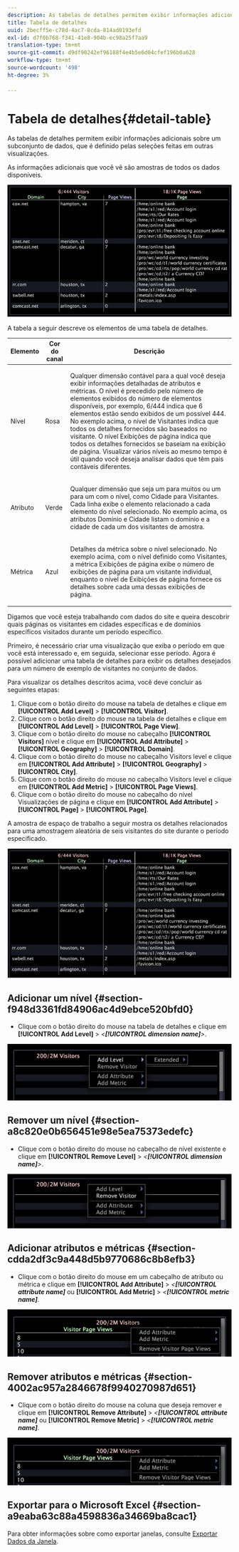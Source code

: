 ```yaml
---
description: As tabelas de detalhes permitem exibir informações adicionais sobre um subconjunto de dados, que é definido pelas seleções feitas em outras visualizações.
title: Tabela de detalhes
uuid: 2becff5e-c78d-4ac7-8cda-814ad0193efd
exl-id: d7f0b768-f341-41e8-904b-ec98a25f7aa9
translation-type: tm+mt
source-git-commit: d9df90242ef96188f4e4b5e6d04cfef196b0a628
workflow-type: tm+mt
source-wordcount: '498'
ht-degree: 3%

---
```


# Tabela de detalhes{#detail-table}

As tabelas de detalhes permitem exibir informações adicionais sobre um subconjunto de dados, que é definido pelas seleções feitas em outras visualizações.

As informações adicionais que você vê são amostras de todos os dados disponíveis.

![](assets/vis_details.png)

A tabela a seguir descreve os elementos de uma tabela de detalhes.

<table id="table_C88C7F7F5AEA4820B908923E45CC0A62"> 
 <thead> 
  <tr> 
   <th colname="col1" class="entry"> Elemento </th> 
   <th colname="col02" class="entry"> Cor do canal </th> 
   <th colname="col2" class="entry"> Descrição </th> 
  </tr> 
 </thead>
 <tbody> 
  <tr> 
   <td colname="col1"> <p>Nível </p> </td> 
   <td colname="col02"> <p>Rosa </p> </td> 
   <td colname="col2"> <p>Qualquer dimensão contável para a qual você deseja exibir informações detalhadas de atributos e métricas. O nível é precedido pelo número de elementos exibidos do número de elementos disponíveis, por exemplo, 6/444 indica que 6 elementos estão sendo exibidos de um possível 444. No exemplo acima, o nível de Visitantes indica que todos os detalhes fornecidos são baseados no visitante. O nível Exibições de página indica que todos os detalhes fornecidos se baseiam na exibição de página. Visualizar vários níveis ao mesmo tempo é útil quando você deseja analisar dados que têm pais contáveis diferentes. </p> </td> 
  </tr> 
  <tr> 
   <td colname="col1"> <p>Atributo </p> </td> 
   <td colname="col02"> <p>Verde </p> </td> 
   <td colname="col2"> <p>Qualquer dimensão que seja um para muitos ou um para um com o nível, como Cidade para Visitantes. Cada linha exibe o elemento relacionado a cada elemento do nível selecionado. No exemplo acima, os atributos Domínio e Cidade listam o domínio e a cidade de cada um dos visitantes de amostra. </p> </td> 
  </tr> 
  <tr> 
   <td colname="col1"> <p>Métrica </p> </td> 
   <td colname="col02"> <p>Azul </p> </td> 
   <td colname="col2"> <p>Detalhes da métrica sobre o nível selecionado. No exemplo acima, com o nível definido como Visitantes, a métrica Exibições de página exibe o número de exibições de página para um visitante individual, enquanto o nível de Exibições de página fornece os detalhes sobre cada uma dessas exibições de página. </p> </td> 
  </tr> 
 </tbody> 
</table>

Digamos que você esteja trabalhando com dados do site e queira descobrir quais páginas os visitantes em cidades específicas e de domínios específicos visitados durante um período específico.

Primeiro, é necessário criar uma visualização que exiba o período em que você está interessado e, em seguida, selecionar esse período. Agora é possível adicionar uma tabela de detalhes para exibir os detalhes desejados para um número de exemplo de visitantes no conjunto de dados.

Para visualizar os detalhes descritos acima, você deve concluir as seguintes etapas:

1. Clique com o botão direito do mouse na tabela de detalhes e clique em **[!UICONTROL Add Level]** > **[!UICONTROL Visitor]**.
1. Clique com o botão direito do mouse na tabela de detalhes e clique em **[!UICONTROL Add Level]** > **[!UICONTROL Page View]**.
1. Clique com o botão direito do mouse no cabeçalho **[!UICONTROL Visitors]** nível e clique em **[!UICONTROL Add Attribute]** > **[!UICONTROL Geography]** > **[!UICONTROL Domain]**.
1. Clique com o botão direito do mouse no cabeçalho Visitors level e clique em **[!UICONTROL Add Attribute]** > **[!UICONTROL Geography]** > **[!UICONTROL City]**.
1. Clique com o botão direito do mouse no cabeçalho Visitors level e clique em **[!UICONTROL Add Metric]** > **[!UICONTROL Page Views]**.
1. Clique com o botão direito do mouse no cabeçalho do nível Visualizações de página e clique em **[!UICONTROL Add Attribute]** > **[!UICONTROL Page]** > **[!UICONTROL Page]**.

A amostra de espaço de trabalho a seguir mostra os detalhes relacionados para uma amostragem aleatória de seis visitantes do site durante o período especificado.

![](assets/client-tab1.png)

## Adicionar um nível {#section-f948d3361fd84906ac4d9ebce520bfd0}

* Clique com o botão direito do mouse na tabela de detalhes e clique em **[!UICONTROL Add Level]** > *&lt;**[!UICONTROL dimension name]**>*.

![](assets/mnu_DetailsTable_AddLevel.png)

## Remover um nível {#section-a8c820e0b656451e98e5ea75373edefc}

* Clique com o botão direito do mouse no cabeçalho de nível existente e clique em **[!UICONTROL Remove Level]** > *&lt;**[!UICONTROL dimension name]**>*.

![](assets/mnu_DetailsTable_Level.png)

## Adicionar atributos e métricas {#section-cdda2df3c9a448d5b9770686c8b8efb3}

* Clique com o botão direito do mouse em um cabeçalho de atributo ou métrica e clique em **[!UICONTROL Add Attribute]** > *&lt;**[!UICONTROL attribute name]*** ou **[!UICONTROL Add Metric]** > *&lt;**[!UICONTROL metric name]***.

![](assets/mnu_DetailsTable.png)

## Remover atributos e métricas {#section-4002ac957a2846678f9940270987d651}

* Clique com o botão direito do mouse na coluna que deseja remover e clique em **[!UICONTROL Remove Attribute]** > *&lt;**[!UICONTROL attribute name]*** ou **[!UICONTROL Remove Metric]** > *&lt;**[!UICONTROL metric name]***.

![](assets/mnu_DetailsTable.png)

## Exportar para o Microsoft Excel {#section-a9eaba63c88a4598836a34669ba8cac1}

Para obter informações sobre como exportar janelas, consulte [Exportar Dados da Janela](../../../home/c-get-started/c-wk-win-wksp/c-exp-win-data.md#concept-8df61d64ed434cc5a499023c44197349).
